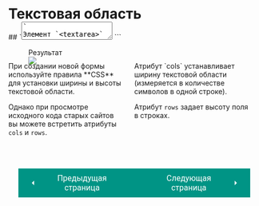 # Текстовая область

<div style="display:flex;margin-top:-20px;" markdown>
<div style="flex:1;margin-right:20px;width:40%;" markdown>
## `<textarea>`
Элемент `<textarea>` используется для создания многострочных областей ввода текста.

В отличие от других элементов формы, он не является пустым, а следовательно, для него должны следует указать открывающий и закрывающий теги.

Текст, помещенный между ними, будет выведен в поле при загрузке страницы.

Если посетитель не удалит этот текст, то он отправится на сервер вместе с введенными им данными. (На некоторых сайтах реализован сценарий на языке *JavaScript*, очищающий текстовую область при щелчке мышью по ней.)
</div>
<div style="flex:1;margin-right:20px;width:60%;" markdown>
``` html title="Код"
<form action="http://www.primer.ru/profile.php">
    <p>Что вы думаете об этом выступлении?</p>
    <textarea name="comments" cols="20" rows="4">
    Введите свой комментарий…</textarea>
</form>
```

<figure><figcaption>Результат</figcaption><img src="/html-css-manual/assets/images/formtextex.png"></figure>

<div style="display:flex;margin-top:-20px;" markdown>
<div style="flex:1;margin-right:20px;width:50%;" markdown>
При создании новой формы используйте правила **CSS** для установки ширины и высоты текстовой области.

Однако при просмотре исходного кода старых сайтов вы можете встретить атрибуты `cols` и `rows`.
</div>
<div style="flex:1;width:50%;" markdown>
Атрибут `cols` устанавливает ширину текстовой области (измеряется в количестве символов в одной строке).

Атрибут `rows` задает высоту поля в строках.

</div></div></div></div>

<div style="display: flex; justify-content: space-between; padding: 20px; margin-top:30px;"><button class="custom-button" style="background-color: rgb(0, 148, 133); color: white; font-family: 'Roboto', sans-serif; border: none; cursor: pointer; padding: 10px 20px; font-size: 16px; display: flex; align-items: center;" onclick="window.location.href='/html-css-manual/html/forms/pass'"><svg xmlns="http://www.w3.org/2000/svg" viewBox="0 0 24 24" style="fill: white; width: 20px; height: 20px;"><path d="M15 18l-6-6 6-6" /></svg><span style="margin: 0 10px;">Предыдущая страница</span></button><button class="custom-button" style="background-color: rgb(0, 148, 133); color: white; font-family: 'Roboto', sans-serif; border: none; cursor: pointer; padding: 10px 20px; font-size: 16px; display: flex; align-items: center;" onclick="window.location.href='/html-css-manual/html/forms/switch'"><span style="margin: 0 10px;">Следующая страница</span><svg xmlns="http://www.w3.org/2000/svg" viewBox="0 0 24 24" style="fill: white; width: 20px; height: 20px;"><path d="M9 18l6-6-6-6" /></svg></button></div>
